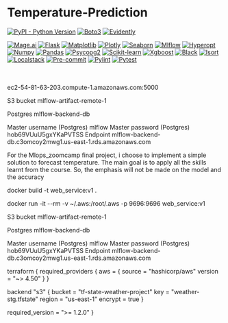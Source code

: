 # Temperature-Prediction

[![PyPI - Python Version](https://img.shields.io/badge/python-3.10.9-blue)](https://www.python.org/downloads/)
[![Boto3](https://img.shields.io/badge/boto3-1.24-purple)](https://boto3.amazonaws.com/v1/documentation/api/latest/index.html)
[![Evidently](https://img.shields.io/badge/evidently-0.1.58-ec0400)](https://www.evidentlyai.com/)

[![Mage.ai](https://img.shields.io/badge/mage-2.4.2-00ad46)](https://www.mage.ai/)
[![Flask](https://img.shields.io/badge/flask-2.1.3-B2B232)](https://flask.palletsprojects.com/en/2.2.x/)
[![Matplotlib](https://img.shields.io/badge/matplotlib-3.6.1-11557c)](https://matplotlib.org/)
[![Plotly](https://img.shields.io/badge/plotly-5.10.0-7a7aff)](https://plotly.com/)
[![Seaborn](https://img.shields.io/badge/seaborn-0.12.0-333663)](https://seaborn.pydata.org/)
[![Mlflow](https://img.shields.io/badge/mlflow-1.29.0-0093e1)](https://mlflow.org/)
[![Hyperopt](https://img.shields.io/badge/hyperopt-0.2.7-35a7e7)](https://hyperopt.github.io/hyperopt/)
[![Numpy](https://img.shields.io/badge/numpy-1.23.4-013243)](https://numpy.org/)
[![Pandas](https://img.shields.io/badge/pandas-1.5.0-130654)](https://pandas.pydata.org/)
[![Psycopg2](https://img.shields.io/badge/psycopg2-2.9.4-216464)](https://pypi.org/project/psycopg2/)
[![Scikit-learn](https://img.shields.io/badge/scikit_learn-1.1.2-3399cd)](https://scikit-learn.org/)
[![Xgboost](https://img.shields.io/badge/xgboost-1.6.2-189fdd)](https://xgboost.readthedocs.io/en/stable/)
[![Black](https://img.shields.io/badge/black-22.10.0-393a39)](https://black.readthedocs.io/en/stable/)
[![Isort](https://img.shields.io/badge/isort-5.10.1-ef8336)](https://isort.readthedocs.io/en/latest/)
[![Localstack](https://img.shields.io/badge/localstack-1.2.0-2d255e)](https://localstack.cloud/)
[![Pre-commit](https://img.shields.io/badge/pre_commit-2.20.0-f8b425)](https://pre-commit.com/)
[![Pylint](https://img.shields.io/badge/pylint-2.15.4-2a5adf)](https://pylint.pycqa.org/en/latest/)
[![Pytest](https://img.shields.io/badge/pytest-7.1.3-009fe2)](https://docs.pytest.org/en/7.2.x/)
<br><br><br>


ec2-54-81-63-203.compute-1.amazonaws.com:5000

S3 bucket
mlflow-artifact-remote-1

Postgres
mlflow-backend-db


Master username  (Postgres)
mlflow
Master password (Postgres)
hob69VUuU5gxYKaPVTSS
Endpoint
mlflow-backend-db.c3omcoy2mwg1.us-east-1.rds.amazonaws.com




For the Mlops_zoomcamp final project, i choose to implement a simple solution to forecast temperature. The main goal is to apply all the skills learnt from the course. So, the emphasis will not be made on the model and the accuracy


docker build -t web_service:v1 .

docker run -it --rm -v ~/.aws:/root/.aws -p 9696:9696 web_service:v1



S3 bucket
mlflow-artifact-remote-1

Postgres
mlflow-backend-db


Master username  (Postgres)
mlflow
Master password (Postgres)
hob69VUuU5gxYKaPVTSS
Endpoint
mlflow-backend-db.c3omcoy2mwg1.us-east-1.rds.amazonaws.com




terraform {
  required_providers {
    aws = {
      source  = "hashicorp/aws"
      version = "~> 4.50"
    }
  }
  
  backend "s3" {
  bucket = "tf-state-weather-project"
  key    = "weather-stg.tfstate"
  region = "us-east-1"
  encrypt = true
  }

  required_version = ">= 1.2.0"
}
